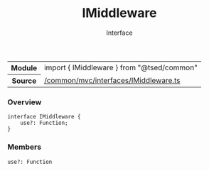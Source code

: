 
<header class="symbol-info-header"><h1 id="imiddleware">IMiddleware</h1><label class="symbol-info-type-label interface">Interface</label></header>
<!-- summary -->
<section class="symbol-info"><table class="is-full-width"><tbody><tr><th>Module</th><td><div class="lang-typescript"><span class="token keyword">import</span> { IMiddleware }&nbsp;<span class="token keyword">from</span>&nbsp;<span class="token string">"@tsed/common"</span></div></td></tr><tr><th>Source</th><td><a href="https://github.com/Romakita/ts-express-decorators/blob/v4.12.1/src//common/mvc/interfaces/IMiddleware.ts#L0-L0">/common/mvc/interfaces/IMiddleware.ts</a></td></tr></tbody></table></section>
<!-- overview -->


### Overview


<pre><code class="typescript-lang "><span class="token keyword">interface</span> IMiddleware <span class="token punctuation">{</span>
    use?<span class="token punctuation">:</span> Function<span class="token punctuation">;</span>
<span class="token punctuation">}</span></code></pre>


<!-- Parameters -->

<!-- Description -->

<!-- Members -->







### Members



<div class="method-overview">
<pre><code class="typescript-lang ">use?<span class="token punctuation">:</span> Function</code></pre>
</div>








